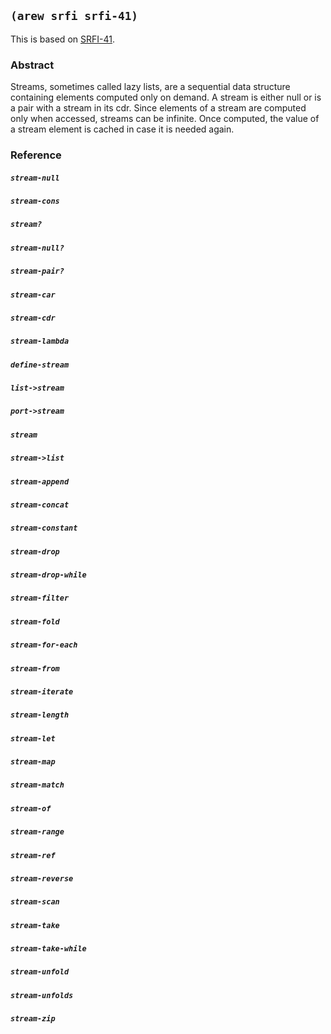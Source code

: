 ## `(arew srfi srfi-41)`

This is based on [SRFI-41](https://srfi.schemers.org/srfi-41/).

### Abstract

Streams, sometimes called lazy lists, are a sequential data structure
containing elements computed only on demand. A stream is either null
or is a pair with a stream in its cdr. Since elements of a stream are
computed only when accessed, streams can be infinite. Once computed,
the value of a stream element is cached in case it is needed again.

### Reference

##### `stream-null`

##### `stream-cons`

##### `stream?`

##### `stream-null?`

##### `stream-pair?`

##### `stream-car`

##### `stream-cdr`

##### `stream-lambda`

##### `define-stream`

##### `list->stream`

##### `port->stream`

##### `stream`

##### `stream->list`

##### `stream-append`

##### `stream-concat`

##### `stream-constant`

##### `stream-drop`

##### `stream-drop-while`

##### `stream-filter`

##### `stream-fold`

##### `stream-for-each`

##### `stream-from`

##### `stream-iterate`

##### `stream-length`

##### `stream-let`

##### `stream-map`

##### `stream-match`

##### `stream-of`

##### `stream-range`

##### `stream-ref`

##### `stream-reverse`

##### `stream-scan`

##### `stream-take`

##### `stream-take-while`

##### `stream-unfold`

##### `stream-unfolds`

##### `stream-zip`

